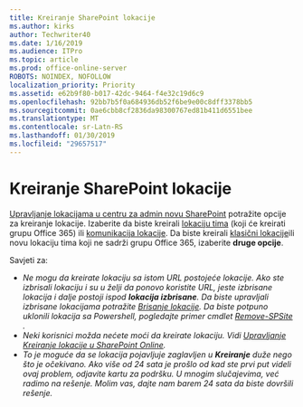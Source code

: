 ```yaml
---
title: Kreiranje SharePoint lokacije
ms.author: kirks
author: Techwriter40
ms.date: 1/16/2019
ms.audience: ITPro
ms.topic: article
ms.prod: office-online-server
ROBOTS: NOINDEX, NOFOLLOW
localization_priority: Priority
ms.assetid: e62b9f80-b017-42dc-9464-f4e32c19d6c9
ms.openlocfilehash: 92bb7b5f0a684936db52f6be9e00c8dff3378bb5
ms.sourcegitcommit: 0ae6cbb8cf2836da98300767ed81b411d6551bee
ms.translationtype: MT
ms.contentlocale: sr-Latn-RS
ms.lasthandoff: 01/30/2019
ms.locfileid: "29657517"
---
```

# <a name="create-a-sharepoint-site"></a>Kreiranje SharePoint lokacije

[Upravljanje lokacijama u centru za admin novu SharePoint](https://docs.microsoft.com/sharepoint/manage-site-creation ) potražite opcije za kreiranje lokacije. Izaberite da biste kreirali [lokaciju tima](https://support.office.com/article/create-a-team-site-in-sharepoint-ef10c1e7-15f3-42a3-98aa-b5972711777d?ui=en-US&amp;rs=en-US&amp;ad=US) (koji će kreirati grupu Office 365) ili [komunikacija lokacije](https://support.office.com/article/7fb44b20-a72f-4d2c-9173-fc8f59ba50eb). Da biste kreirali [klasični lokacije](https://docs.microsoft.com/sharepoint/manage-sites-in-new-admin-center#create-a-site)ili novu lokaciju tima koji ne sadrži grupu Office 365, izaberite **druge opcije**. 
  
Savjeti za:
- *Ne mogu da kreirate lokaciju sa istom URL postojeće lokacije. Ako ste izbrisali lokaciju i su u želji da ponovo koristite URL, jeste izbrisane lokacija i dalje postoji ispod **lokacija izbrisane**. Da biste upravljali izbrisane lokacijama potražite [Brisanje lokacije](https://docs.microsoft.com/sharepoint/manage-sites-in-new-admin-center#delete-a-site). Da biste potpuno uklonili lokacija sa Powershell, pogledajte primer cmdlet [Remove-SPSite](https://docs.microsoft.com/sharepoint/manage-sites-in-new-admin-center#delete-a-site) .*
- *Neki korisnici možda nećete moći da kreirate lokaciju. Vidi [Upravljanje Kreiranje lokacije u SharePoint Online](https://docs.microsoft.com/sharepoint/manage-site-creation).*
- *To je moguće da se lokacija pojavljuje zaglavljen u **Kreiranje** duže nego što je očekivano. Ako više od 24 sata je prošlo od kad ste prvi put videli ovaj problem, odjavite kartu za podršku. U mnogim slučajevima, već radimo na rešenje. Molim vas, dajte nam barem 24 sata da biste dovršili rešenje.*
